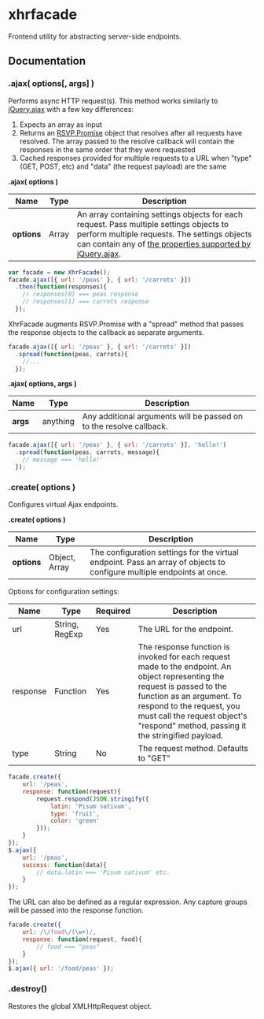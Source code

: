 # xhrfacade
Frontend utility for abstracting server-side endpoints.

## Documentation

### .ajax( options[, args] )
Performs async HTTP request(s). This method works similarly to [jQuery.ajax](http://api.jquery.com/jquery.ajax/) with a few key differences:

1. Expects an array as input
2. Returns an [RSVP.Promise](https://github.com/tildeio/rsvp.js/) object that resolves after all requests have resolved. The array passed to the resolve callback will contain the responses in the same order that they were requested
2. Cached responses provided for multiple requests to a URL when "type" (GET, POST, etc) and "data" (the request payload) are the same

**.ajax( options )**

| Name | Type | Description |
| ---- | ---- | ----------- |
| **options** | Array | An array containing settings objects for each request. Pass multiple settings objects to perform multiple requests. The settings objects can contain any of [the properties supported by jQuery.ajax](http://api.jquery.com/jquery.ajax/#jQuery-ajax-settings). |

```javascript
var facade = new XhrFacade();
facade.ajax([{ url: '/peas' }, { url: '/carrots' }])
  .then(function(responses){
    // responses[0] === peas response
    // responses[1] === carrots response
  });
```
XhrFacade augments RSVP.Promise with a "spread" method that passes the response objects to the callback as separate arguments.
```javascript
facade.ajax([{ url: '/peas' }, { url: '/carrots' }])
  .spread(function(peas, carrots){
    //...
  });
```

**.ajax( options, args )**

| Name | Type | Description |
| ---- | ---- | ----------- |
| **args** | anything | Any additional arguments will be passed on to the resolve callback. |

```javascript
facade.ajax([{ url: '/peas' }, { url: '/carrots' }], 'hello!')
  .spread(function(peas, carrots, message){
    // message === 'hello!'
  });
```

### .create( options )
Configures virtual Ajax endpoints.

**.create( options )**

| Name | Type | Description |
| ---- | ---- | ----------- |
| **options** | Object, Array | The configuration settings for the virtual endpoint. Pass an array of objects to configure multiple endpoints at once. |

Options for configuration settings:

| Name | Type | Required | Description |
| ---- | ---- | -------- | ----------- |
| url | String, RegExp | Yes | The URL for the endpoint. |
| response | Function | Yes | The response function is invoked for each request made to the endpoint. An object representing the request is passed to the function as an argument. To respond to the request, you must call the request object's "respond" method, passing it the stringified payload. |
| type | String | No | The request method. Defaults to "GET" |

```javascript
facade.create({
    url: '/peas',
    response: function(request){
        request.respond(JSON.stringify({
            latin: 'Pisum sativum',
            type: 'fruit',
            color: 'green'
        }));
    }
});
$.ajax({
    url: '/peas',
    success: function(data){
        // data.latin === 'Pisum sativum' etc.
    }
});
```
The URL can also be defined as a regular expression. Any capture groups will be passed into the response function.
```javascript
facade.create({
    url: /\/food\/(\w+)/,
    response: function(request, food){
        // food === "peas"
    }
});
$.ajax({ url: '/food/peas' });
```
### .destroy()
Restores the global XMLHttpRequest object. 
